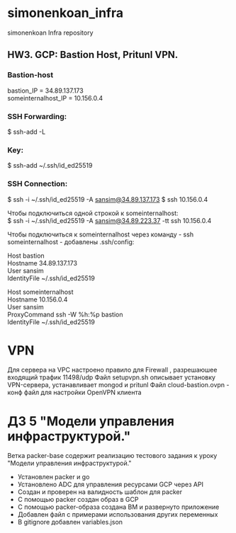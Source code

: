 # simonenkoan_infra
simonenkoan Infra repository

## HW3. GCP: Bastion Host, Pritunl VPN.

### Bastion-host
  bastion_IP = 34.89.137.173  
  someinternalhost_IP = 10.156.0.4

### SSH Forwarding:
$ ssh-add -L

### Key:
$ ssh-add ~/.ssh/id_ed25519

### SSH Connection:
$ ssh -i ~/.ssh/id_ed25519 -A sansim@34.89.137.173
$ ssh 10.156.0.4

  Чтобы подключиться одной строкой к someinternalhost:  
  $ ssh -i ~/.ssh/id_ed25519 -A sansim@34.89.223.37 -tt ssh 10.156.0.4  

Чтобы подключиться к someinternalhost через команду - ssh someinternalhost - добавлены .ssh/config:

   Host bastion  
   Hostname 34.89.137.173  
   User sansim  
   IdentityFile ~/.ssh/id_ed25519  

  Host someinternalhost  
  Hostname 10.156.0.4  
  User sansim  
  ProxyCommand ssh -W %h:%p bastion  
  IdentityFile ~/.ssh/id_ed25519

# VPN
Для сервера на VPC настроено правило для Firewall , разрешаюшее входящий трафик 11498/udp
Файл setupvpn.sh описывает установку VPN-сервера, устанавливает mongod и pritunl
Файл cloud-bastion.ovpn -  конф файл для настройки OpenVPN клиента



# ДЗ 5 "Модели управления инфраструктурой."
Ветка packer-base содержит реализацию тестового задания к уроку "Модели управления инфраструктурой."

- Установлен packer и go
- Установлено ADC для управления ресурсами GCP через API
- Создан и проверен на валидность шаблон для packer
- С помощью packer создан образ в GCP
- C помощью packer-образа создана ВМ и развернуто приложение
- Добавлен файл с примерами использования других переменных
- В  gitignore добавлен variables.json

